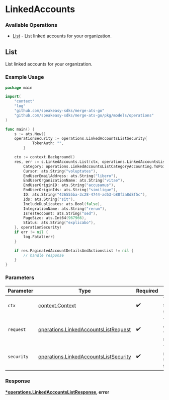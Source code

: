 # LinkedAccounts

### Available Operations

* [List](#list) - List linked accounts for your organization.

## List

List linked accounts for your organization.

### Example Usage

```go
package main

import(
	"context"
	"log"
	"github.com/speakeasy-sdks/merge-ats-go"
	"github.com/speakeasy-sdks/merge-ats-go/pkg/models/operations"
)

func main() {
    s := ats.New()
    operationSecurity := operations.LinkedAccountsListSecurity{
            TokenAuth: "",
        }

    ctx := context.Background()
    res, err := s.LinkedAccounts.List(ctx, operations.LinkedAccountsListRequest{
        Category: operations.LinkedAccountsListCategoryAccounting.ToPointer(),
        Cursor: ats.String("voluptates"),
        EndUserEmailAddress: ats.String("libero"),
        EndUserOrganizationName: ats.String("vitae"),
        EndUserOriginID: ats.String("accusamus"),
        EndUserOriginIds: ats.String("similique"),
        ID: ats.String("426555ba-3c28-4744-ad53-b88f3a8d8f5c"),
        Ids: ats.String("sit"),
        IncludeDuplicates: ats.Bool(false),
        IntegrationName: ats.String("rerum"),
        IsTestAccount: ats.String("sed"),
        PageSize: ats.Int64(967966),
        Status: ats.String("explicabo"),
    }, operationSecurity)
    if err != nil {
        log.Fatal(err)
    }

    if res.PaginatedAccountDetailsAndActionsList != nil {
        // handle response
    }
}
```

### Parameters

| Parameter                                                                                      | Type                                                                                           | Required                                                                                       | Description                                                                                    |
| ---------------------------------------------------------------------------------------------- | ---------------------------------------------------------------------------------------------- | ---------------------------------------------------------------------------------------------- | ---------------------------------------------------------------------------------------------- |
| `ctx`                                                                                          | [context.Context](https://pkg.go.dev/context#Context)                                          | :heavy_check_mark:                                                                             | The context to use for the request.                                                            |
| `request`                                                                                      | [operations.LinkedAccountsListRequest](../../models/operations/linkedaccountslistrequest.md)   | :heavy_check_mark:                                                                             | The request object to use for the request.                                                     |
| `security`                                                                                     | [operations.LinkedAccountsListSecurity](../../models/operations/linkedaccountslistsecurity.md) | :heavy_check_mark:                                                                             | The security requirements to use for the request.                                              |


### Response

**[*operations.LinkedAccountsListResponse](../../models/operations/linkedaccountslistresponse.md), error**

